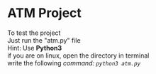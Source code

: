 # ATM Project
To test the project <br>
Just run the "atm.py" file<br>
Hint: Use <strong>Python3</strong>
<br>
if you are on linux, open the directory in terminal
 <br>write the following <i>command:  `python3 atm.py`
